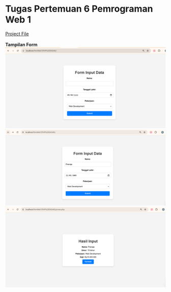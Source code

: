 # Tugas Pertemuan 6 Pemrograman Web 1

[Project File]( https://pranaa22.github.io/Lab7Web/)<br>
<br>
**Tampilan Form**<br>
<img src="/Lab7WebFile/Screenshot 2024-11-25 114646.png" img><br>
<img src="/Lab7WebFile/Screenshot 2024-11-25 114751.png" img><br>
<img src="/Lab7WebFile/Screenshot 2024-11-25 114801.png" img><br>
